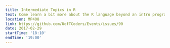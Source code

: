 ```yaml
---
title: Intermediate Topics in R
text: Come learn a bit more about the R language beyond an intro programming lesson.
location: MP408
link: https://github.com/UofTCoders/Events/issues/90
date: 2017-02-29
startTime: '18:10'
endTime: '19:00'
---
```

